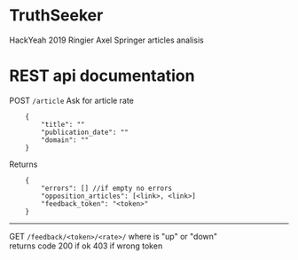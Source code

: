 # TruthSeeker
HackYeah 2019 Ringier Axel Springer articles analisis

# REST api documentation

POST `/article`
Ask for article rate
```
    {
        "title": ""
        "publication_date": ""
        "domain": ""
    }
```
Returns
```
    {
        "errors": [] //if empty no errors
        "opposition_articles": [<link>, <link>]
        "feedback_token": "<token>"
    }
```
---------------------
GET `/feedback/<token>/<rate>/` where <rate> is "up" or "down" <br/>
returns code 200 if ok 403 if wrong token


